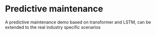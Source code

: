 # Predictive maintenance
A predictive maintenance demo based on transformer and LSTM, can be extended to the real industry specific scenarios
